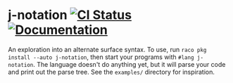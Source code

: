 # j-notation [![CI Status][ci-status-badge]][ci-status] [![Documentation][docs-badge]][docs]

An exploration into an alternate surface syntax. To use, run `raco pkg install --auto j-notation`,
then start your programs with `#lang j-notation`. The language doesn't do anything yet, but it will
parse your code and print out the parse tree. See the `examples/` directory for inspiration.

[ci-status]: https://github.com/jackfirth/j-notation/actions
[ci-status-badge]: https://github.com/jackfirth/j-notation/workflows/CI/badge.svg
[docs]: https://docs.racket-lang.org/j-notation/index.html
[docs-badge]: https://img.shields.io/badge/docs-published-blue.svg
